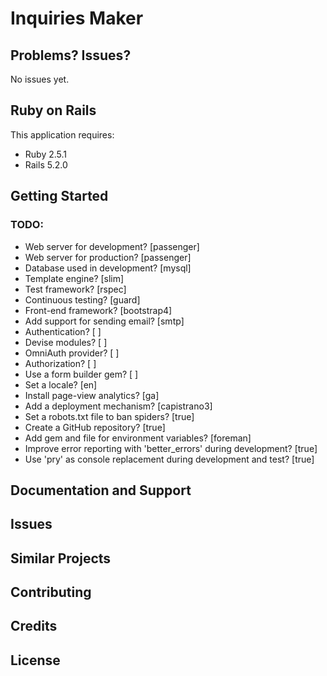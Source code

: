 Inquiries Maker
================

Problems? Issues?
-----------

No issues yet.

Ruby on Rails
-------------

This application requires:

- Ruby 2.5.1
- Rails 5.2.0

Getting Started
---------------
### TODO:
- Web server for development? [passenger]
- Web server for production? [passenger]
- Database used in development? [mysql]
- Template engine? [slim]
- Test framework? [rspec]
- Continuous testing? [guard]
- Front-end framework? [bootstrap4]
- Add support for sending email? [smtp]
- Authentication? [ ]
- Devise modules? [ ]
- OmniAuth provider? [ ]
- Authorization? [ ]
- Use a form builder gem? [ ]
- Set a locale? [en]
- Install page-view analytics? [ga]
- Add a deployment mechanism? [capistrano3]
- Set a robots.txt file to ban spiders? [true]
- Create a GitHub repository? [true]
- Add gem and file for environment variables? [foreman]
- Improve error reporting with 'better_errors' during development? [true]
- Use 'pry' as console replacement during development and test? [true]

Documentation and Support
-------------------------

Issues
-------------

Similar Projects
----------------

Contributing
------------

Credits
-------

License
-------
